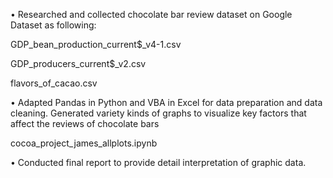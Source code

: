 •	Researched and collected chocolate bar review dataset on Google Dataset as following:

GDP_bean_production_current$_v4-1.csv

GDP_producers_current$_v2.csv

flavors_of_cacao.csv

•	Adapted Pandas in Python and VBA in Excel for data preparation and data cleaning. Generated variety kinds of graphs to visualize key factors that affect the reviews of chocolate bars 

cocoa_project_james_allplots.ipynb

•	Conducted final report to provide detail interpretation of graphic data.

